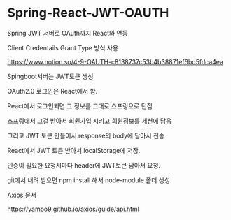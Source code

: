 # Spring-React-JWT-OAUTH

Spring JWT 서버로 OAuth까지 React와 연동

Client Credentails Grant Type 방식 사용

https://www.notion.so/4-9-OAUTH-c8138737c53b4b38871ef6bd5fdca4ea

Spingboot서버는 JWT토큰 생성

OAuth2.0 로그인은 React에서 함.

React에서 로그인되면 그 정보를 그대로 스프링으로 던짐

스프링에서 그걸 받아서 회원가입 시키고 회원정보를 세션에 담음

그리고 JWT 토큰 만들어서 response의 body에 담아서 전송

React에서 JWT 토큰 받아서 localStorage에 저장.

인증이 필요한 요청시마다 header에 JWT토큰 담아서 요청.


git에서 내려 받으면 npm install 해서 node-module 폴더 생성


Axios 문서

https://yamoo9.github.io/axios/guide/api.html
